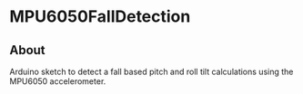 # MPU6050FallDetection

## About
Arduino sketch to detect a fall based pitch and roll tilt calculations using the MPU6050 accelerometer.

